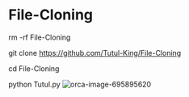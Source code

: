 # File-Cloning 

rm -rf File-Cloning

git clone https://github.com/Tutul-King/File-Cloning

cd File-Cloning

python Tutul.py
![orca-image-695895620](https://user-images.githubusercontent.com/106426526/231682454-f371fb63-6085-4b27-8ce2-abb220e4bc47.jpeg)
